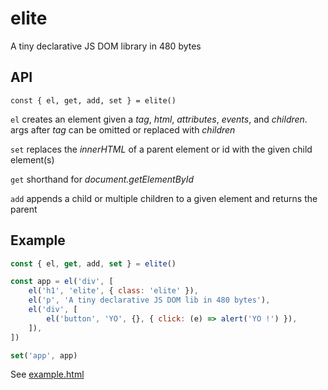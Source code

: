 # elite

A tiny declarative JS DOM library in 480 bytes

## API

```
const { el, get, add, set } = elite()
```

`el` creates an element given a *tag*, *html*, *attributes*, *events*, and
*children*. args after *tag* can be omitted or replaced with *children*

`set` replaces the *innerHTML* of a parent element or id with the given child
element(s)

`get` shorthand for *document.getElementById*

`add` appends a child or multiple children to a given element and returns the
parent

## Example

```Javascript
const { el, get, add, set } = elite()

const app = el('div', [
    el('h1', 'elite', { class: 'elite' }),
    el('p', 'A tiny declarative JS DOM lib in 480 bytes'),
    el('div', [
        el('button', 'YO', {}, { click: (e) => alert('YO !') }),
    ]),
])

set('app', app)

```

See [example.html](example.html)

